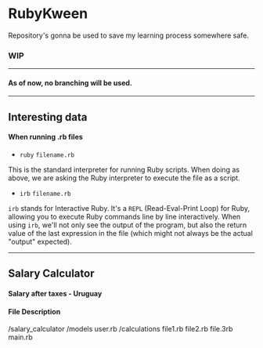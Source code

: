# RubyKween
Repository's gonna be used to save my learning process somewhere safe.

### WIP

---

#### As of now, no branching will be used.

---

## Interesting data

#### When running .rb files

- `ruby` `filename.rb`

This is the standard interpreter for running Ruby scripts. When doing as above, we are asking the Ruby interpreter to execute the file as a script.

- `irb` `filename.rb`

`irb` stands for Interactive Ruby. It's a `REPL` (Read-Eval-Print Loop) for Ruby, allowing you to execute Ruby commands line by line interactively.
When using `irb`, we'll not only see the output of the program, but also the return value of the last expression in the file (which might not always be the actual "output" expected).

---

## Salary Calculator

#### Salary after taxes - Uruguay

#### File Description

/salary_calculator
	/models
		user.rb
	/calculations
		file1.rb
		file2.rb
		file.3rb
	main.rb
